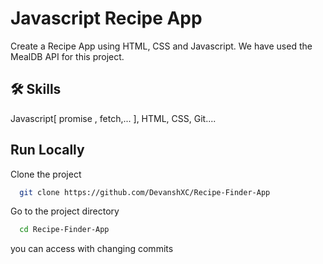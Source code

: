 # Javascript Recipe App

Create a Recipe App using HTML, CSS and Javascript. We have used the MealDB API for this project.



## 🛠 Skills
Javascript[ promise , fetch,... ], HTML, CSS, Git....


## Run Locally

Clone the project

```bash
  git clone https://github.com/DevanshXC/Recipe-Finder-App
```

Go to the project directory

```bash
  cd Recipe-Finder-App
```

you can access with changing commits
